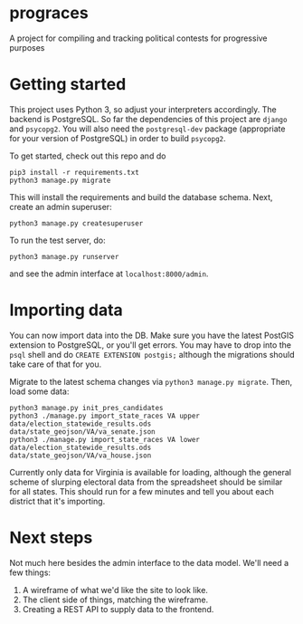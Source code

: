 # prograces
A project for compiling and tracking political contests for progressive purposes

# Getting started

This project uses Python 3, so adjust your interpreters accordingly. The backend is PostgreSQL. So far the dependencies of this project are `django` and `psycopg2`. You will also need the `postgresql-dev` package (appropriate for your version of PostgreSQL) in order to build `psycopg2`.

To get started, check out this repo and do
```
pip3 install -r requirements.txt
python3 manage.py migrate
```

This will install the requirements and build the database schema. Next, create an admin superuser:

```
python3 manage.py createsuperuser
```

To run the test server, do:

```
python3 manage.py runserver
```
and see the admin interface at `localhost:8000/admin`.

# Importing data

You can now import data into the DB. Make sure you have the latest PostGIS extension to PostgreSQL, or you'll get errors. You may have to drop into the `psql` shell and do `CREATE EXTENSION postgis;` although the migrations should take care of that for you.

Migrate to the latest schema changes via `python3 manage.py migrate`. Then, load some data:
```
python3 manage.py init_pres_candidates
python3 ./manage.py import_state_races VA upper data/election_statewide_results.ods data/state_geojson/VA/va_senate.json
python3 ./manage.py import_state_races VA lower data/election_statewide_results.ods data/state_geojson/VA/va_house.json
```

Currently only data for Virginia is available for loading, although the general scheme of slurping electoral data from the spreadsheet should be similar for all states. This should run for a few minutes and tell you about each district that it's importing.

# Next steps

Not much here besides the admin interface to the data model. We'll need a few things:

1. A wireframe of what we'd like the site to look like.
2. The client side of things, matching the wireframe.
3. Creating a REST API to supply data to the frontend.
